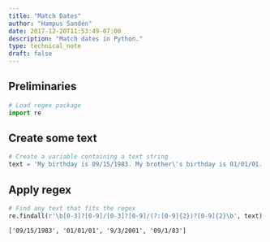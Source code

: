 ```yaml
---
title: "Match Dates"
author: "Hampus Sandén"
date: 2017-12-20T11:53:49-07:00
description: "Match dates in Python."
type: technical_note
draft: false
---
```

## Preliminaries


```python
# Load regex package
import re
```

## Create some text


```python
# Create a variable containing a text string
text = 'My birthday is 09/15/1983. My brother\'s birthday is 01/01/01. My other two brothers have birthdays of 9/3/2001 and 09/1/83.'
```

## Apply regex


```python
# Find any text that fits the regex
re.findall(r'\b[0-3]?[0-9]/[0-3]?[0-9]/(?:[0-9]{2})?[0-9]{2}\b', text)
```




    ['09/15/1983', '01/01/01', '9/3/2001', '09/1/83']


